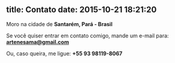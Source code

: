 title: Contato
date: 2015-10-21 18:21:20
---

Moro na cidade de **Santarém, Pará - Brasil**

Se você quiser entrar em contato comigo, mande um e-mail para: **artenesama@gmail.com**

Ou, caso queira, me ligue: **+55 93 98119-8067**
